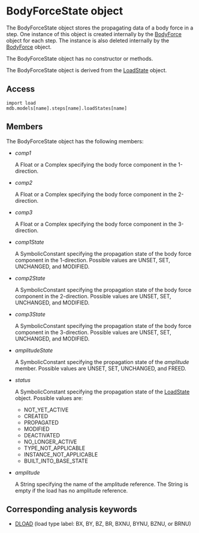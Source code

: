 # BodyForceState object

The BodyForceState object stores the propagating data of a body force in a step. One instance of this object is created internally by the [BodyForce](https://help.3ds.com/2022/english/DSSIMULIA_Established/SIMACAEKERRefMap/simaker-c-bodyforcepyc.htm?ContextScope=all) object for each step. The instance is also deleted internally by the [BodyForce](https://help.3ds.com/2022/english/DSSIMULIA_Established/SIMACAEKERRefMap/simaker-c-bodyforcepyc.htm?ContextScope=all) object.

The BodyForceState object has no constructor or methods.

The BodyForceState object is derived from the [LoadState](https://help.3ds.com/2022/english/DSSIMULIA_Established/SIMACAEKERRefMap/simaker-c-loadstatepyc.htm?ContextScope=all) object.

## Access

```
import load
mdb.models[name].steps[name].loadStates[name]
```

## Members

The BodyForceState object has the following members:

- *comp1*

  A Float or a Complex specifying the body force component in the 1-direction.

- *comp2*

  A Float or a Complex specifying the body force component in the 2-direction.

- *comp3*

  A Float or a Complex specifying the body force component in the 3-direction.

- *comp1State*

  A SymbolicConstant specifying the propagation state of the body force component in the 1-direction. Possible values are UNSET, SET, UNCHANGED, and MODIFIED.

- *comp2State*

  A SymbolicConstant specifying the propagation state of the body force component in the 2-direction. Possible values are UNSET, SET, UNCHANGED, and MODIFIED.

- *comp3State*

  A SymbolicConstant specifying the propagation state of the body force component in the 3-direction. Possible values are UNSET, SET, UNCHANGED, and MODIFIED.

- *amplitudeState*

  A SymbolicConstant specifying the propagation state of the *amplitude* member. Possible values are UNSET, SET, UNCHANGED, and FREED.

- *status*

  A SymbolicConstant specifying the propagation state of the [LoadState](https://help.3ds.com/2022/english/DSSIMULIA_Established/SIMACAEKERRefMap/simaker-c-loadstatepyc.htm?ContextScope=all) object. Possible values are:

  - NOT_YET_ACTIVE
  - CREATED
  - PROPAGATED
  - MODIFIED
  - DEACTIVATED
  - NO_LONGER_ACTIVE
  - TYPE_NOT_APPLICABLE
  - INSTANCE_NOT_APPLICABLE
  - BUILT_INTO_BASE_STATE

- *amplitude*

  A String specifying the name of the amplitude reference. The String is empty if the load has no amplitude reference.



## Corresponding analysis keywords

- [DLOAD](https://help.3ds.com/2022/english/DSSIMULIA_Established/SIMACAEKEYRefMap/simakey-r-dload.htm?ContextScope=all#simakey-r-dload) (load type label: BX, BY, BZ, BR, BXNU, BYNU, BZNU, or BRNU)
